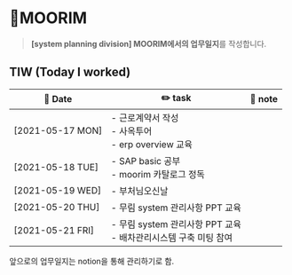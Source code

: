 # 🌳MOORIM
> **[system planning division] MOORIM에서의 업무일지**를 작성합니다.

## TIW (Today I worked)

| :calendar: Date                                               | :pencil2: task          | 📑 note        |
| ------------------------------------------------------------  | --------------------------- | ----------------------- |
| [2021-05-17 MON] | - 근로계약서 작성 <br />- 사옥투어  <br />- erp overview 교육         |
| [2021-05-18 TUE] | - SAP basic 공부 <br />- moorim 카탈로그 정독         |
| [2021-05-19 WED] | - 부처님오신날         |
| [2021-05-20 THU] | - 무림 system 관리사항 PPT 교육         |
| [2021-05-21 FRI] | - 무림 system 관리사항 PPT 교육  <br />- 배차관리시스템 구축 미팅 참여        |

앞으로의 업무일지는 notion을 통해 관리하기로 함.
